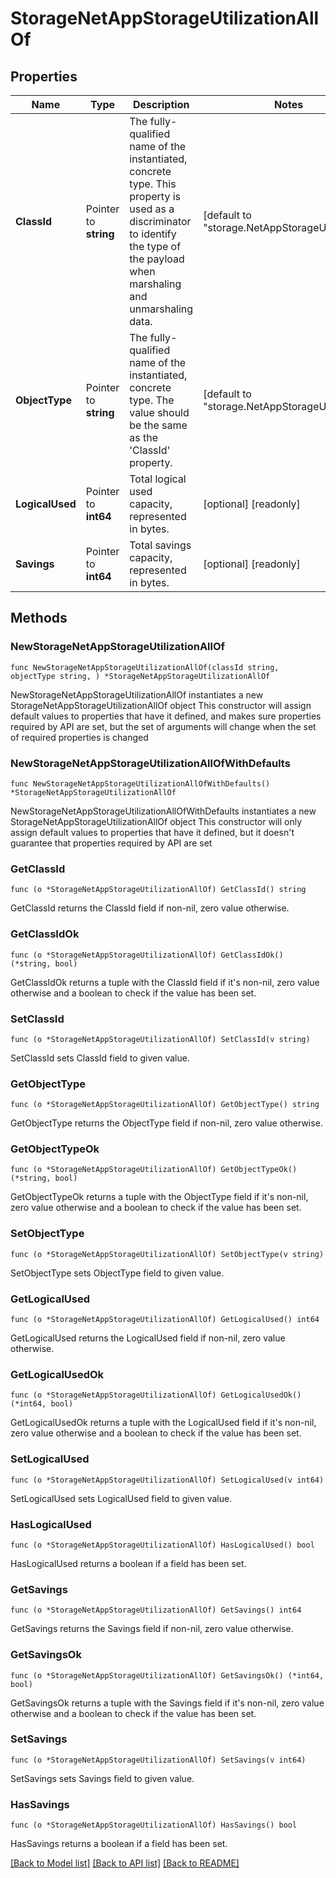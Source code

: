 # StorageNetAppStorageUtilizationAllOf

## Properties

Name | Type | Description | Notes
------------ | ------------- | ------------- | -------------
**ClassId** | Pointer to **string** | The fully-qualified name of the instantiated, concrete type. This property is used as a discriminator to identify the type of the payload when marshaling and unmarshaling data. | [default to "storage.NetAppStorageUtilization"]
**ObjectType** | Pointer to **string** | The fully-qualified name of the instantiated, concrete type. The value should be the same as the &#39;ClassId&#39; property. | [default to "storage.NetAppStorageUtilization"]
**LogicalUsed** | Pointer to **int64** | Total logical used capacity, represented in bytes. | [optional] [readonly] 
**Savings** | Pointer to **int64** | Total savings capacity, represented in bytes. | [optional] [readonly] 

## Methods

### NewStorageNetAppStorageUtilizationAllOf

`func NewStorageNetAppStorageUtilizationAllOf(classId string, objectType string, ) *StorageNetAppStorageUtilizationAllOf`

NewStorageNetAppStorageUtilizationAllOf instantiates a new StorageNetAppStorageUtilizationAllOf object
This constructor will assign default values to properties that have it defined,
and makes sure properties required by API are set, but the set of arguments
will change when the set of required properties is changed

### NewStorageNetAppStorageUtilizationAllOfWithDefaults

`func NewStorageNetAppStorageUtilizationAllOfWithDefaults() *StorageNetAppStorageUtilizationAllOf`

NewStorageNetAppStorageUtilizationAllOfWithDefaults instantiates a new StorageNetAppStorageUtilizationAllOf object
This constructor will only assign default values to properties that have it defined,
but it doesn't guarantee that properties required by API are set

### GetClassId

`func (o *StorageNetAppStorageUtilizationAllOf) GetClassId() string`

GetClassId returns the ClassId field if non-nil, zero value otherwise.

### GetClassIdOk

`func (o *StorageNetAppStorageUtilizationAllOf) GetClassIdOk() (*string, bool)`

GetClassIdOk returns a tuple with the ClassId field if it's non-nil, zero value otherwise
and a boolean to check if the value has been set.

### SetClassId

`func (o *StorageNetAppStorageUtilizationAllOf) SetClassId(v string)`

SetClassId sets ClassId field to given value.


### GetObjectType

`func (o *StorageNetAppStorageUtilizationAllOf) GetObjectType() string`

GetObjectType returns the ObjectType field if non-nil, zero value otherwise.

### GetObjectTypeOk

`func (o *StorageNetAppStorageUtilizationAllOf) GetObjectTypeOk() (*string, bool)`

GetObjectTypeOk returns a tuple with the ObjectType field if it's non-nil, zero value otherwise
and a boolean to check if the value has been set.

### SetObjectType

`func (o *StorageNetAppStorageUtilizationAllOf) SetObjectType(v string)`

SetObjectType sets ObjectType field to given value.


### GetLogicalUsed

`func (o *StorageNetAppStorageUtilizationAllOf) GetLogicalUsed() int64`

GetLogicalUsed returns the LogicalUsed field if non-nil, zero value otherwise.

### GetLogicalUsedOk

`func (o *StorageNetAppStorageUtilizationAllOf) GetLogicalUsedOk() (*int64, bool)`

GetLogicalUsedOk returns a tuple with the LogicalUsed field if it's non-nil, zero value otherwise
and a boolean to check if the value has been set.

### SetLogicalUsed

`func (o *StorageNetAppStorageUtilizationAllOf) SetLogicalUsed(v int64)`

SetLogicalUsed sets LogicalUsed field to given value.

### HasLogicalUsed

`func (o *StorageNetAppStorageUtilizationAllOf) HasLogicalUsed() bool`

HasLogicalUsed returns a boolean if a field has been set.

### GetSavings

`func (o *StorageNetAppStorageUtilizationAllOf) GetSavings() int64`

GetSavings returns the Savings field if non-nil, zero value otherwise.

### GetSavingsOk

`func (o *StorageNetAppStorageUtilizationAllOf) GetSavingsOk() (*int64, bool)`

GetSavingsOk returns a tuple with the Savings field if it's non-nil, zero value otherwise
and a boolean to check if the value has been set.

### SetSavings

`func (o *StorageNetAppStorageUtilizationAllOf) SetSavings(v int64)`

SetSavings sets Savings field to given value.

### HasSavings

`func (o *StorageNetAppStorageUtilizationAllOf) HasSavings() bool`

HasSavings returns a boolean if a field has been set.


[[Back to Model list]](../README.md#documentation-for-models) [[Back to API list]](../README.md#documentation-for-api-endpoints) [[Back to README]](../README.md)


